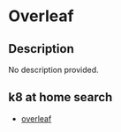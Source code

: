 # Overleaf

## Description

No description provided.

## k8 at home search

- [overleaf](https://nanne.dev/k8s-at-home-search/#/overleaf)
